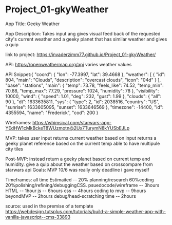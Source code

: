 # Project_01-gkyWeather


App Title: Geeky Weather

App Description: Takes input ang gives visual feed back of the requested city's current weather and a geeky planet that has similar weather and gives a quip

link to project: https://invaderzimm77.github.io/Project_01-gkyWeather/

API: https://openweathermap.org/api
    varies weather values 

API Snippet:{
    "coord": {
        "lon": -77.3997,
        "lat": 39.4668
    },
    "weather": [
        {
            "id": 804,
            "main": "Clouds",
            "description": "overcast clouds",
            "icon": "04d"
        }
    ],
    "base": "stations",
    "main": {
        "temp": 73.78,
        "feels_like": 74.52,
        "temp_min": 70.88,
        "temp_max": 77.29,
        "pressure": 1024,
        "humidity": 78
    },
    "visibility": 10000,
    "wind": {
        "speed": 1.01,
        "deg": 232,
        "gust": 1.99
    },
    "clouds": {
        "all": 90
    },
    "dt": 1633635811,
    "sys": {
        "type": 2,
        "id": 2038516,
        "country": "US",
        "sunrise": 1633605095,
        "sunset": 1633646569
    },
    "timezone": -14400,
    "id": 4355594,
    "name": "Frederick",
    "cod": 200
}

Wireframes: https://whimsical.com/starwars-app-YEdHW1cMkBckeT8WUzmotn@2Ux7TurymN8kYUSbEJLp


MVP: takes user input 
    returns current weather based on input
    returns a geeky planet reference based on the current temp
    able to have multipule city tiles


Post-MVP: instead return a geeky planet based on current temp and humidity.
        give a quip about the weather
        based on crosscompare from starwars api
Goals:
        MVP  10/6 was really only deadline i gave myself

Timeframes: all time Estimaited -- 20% planning/research 60%coding 20%polishing/refining/debuggingCSS.
    psuedocode/wireframe -- 3hours
    HTML -- 1hour
    js -- 6hours
    css -- 4hours
    coding to mvp -- 9hours
    beyondMVP -- 2hours
    debug/head-scratching time -- 2hours

source: used in the premise of a template
https://webdesign.tutsplus.com/tutorials/build-a-simple-weather-app-with-vanilla-javascript--cms-33893
